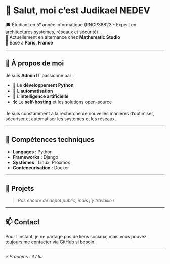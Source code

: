 # 👋 Salut, moi c’est Judikael NEDEV

🎓 Étudiant en 5ᵉ année informatique (RNCP38823 - Expert en architectures systèmes, réseaux et sécurité)  
💼 Actuellement en alternance chez **Mathematic Studio**  
📍 Basé à **Paris, France**

---

## 🚀 À propos de moi

Je suis **Admin IT** passionné par :
- 🐍 Le **développement Python**
- 🤖 L’**automatisation**
- 🧠 L’**intelligence artificielle**
- 🛠️ Le **self-hosting** et les solutions open-source

Je suis constamment à la recherche de nouvelles manières d’optimiser, sécuriser et automatiser les systèmes et les réseaux.

---

## 🧰 Compétences techniques

- **Langages** : Python
- **Frameworks** : Django
- **Systèmes** : Linux, Proxmox
- **Conteneurisation** : Docker

---

## 📌 Projets

> *Pas encore de dépôt public, mais j’y travaille !*

---

## 📫 Contact

Pour l’instant, je ne partage pas de liens sociaux, mais vous pouvez toujours me contacter via GitHub si besoin.

---

_⚡ Pronoms : il / lui_

